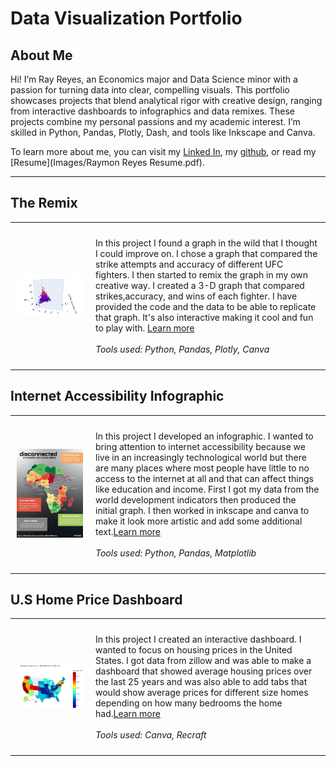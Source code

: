 # Data Visualization Portfolio

## About Me
Hi! I’m Ray Reyes, an Economics major and Data Science minor with a passion for turning data into clear, compelling visuals. This portfolio showcases projects that blend analytical rigor with creative design, ranging from interactive dashboards to infographics and data remixes. These projects combine my personal passions and my academic interest. I’m skilled in Python, Pandas, Plotly, Dash, and tools like Inkscape and Canva.

<!--Include links to documents or sites that may be useful to your target audience: website, LinkedIn, your cv/resume, github, a community you contribute to, etc -->

To learn more about me, you can visit my [Linked In](https://www.linkedin.com/in/raymon-reyes-b51746276/), my [github](https://github.com/Stingray148), or read my [Resume](Images/Raymon Reyes Resume.pdf).


---

## The Remix

<table align="right | left" style = "border-collapse: collapse; border: none;">
    <tr style = "border: none;">
        <td style="padding: 10px; width:25%; border: none;"> 
            <img src="./Images/remix.png"  alt="1" >
        </td>
        <td style="padding:10px; width:75%; border: none;" valign = "top">
            <p>
            In this project I found a graph in the wild that I thought I could improve on. I chose a graph that compared the strike attempts and accuracy of different UFC fighters. I then started to  remix the graph in my own creative way. I created a 3-D graph that compared strikes,accuracy, and wins of each fighter. I have provided the code and the data to be able to replicate that graph. It's also interactive making it cool and fun to play with. <a href="./Project 1/README.md">Learn more</a>
            <br><br>
            <i>Tools used: Python, Pandas, Plotly, Canva</i>
            </p>
        </td>
    </tr> 
</table>

## Internet Accessibility Infographic

<table align="right | left" style = "border-collapse: collapse; border: none;">
    <tr style = "border: none;">
        <td style="padding: 10px; width:25%; border: none;"> 
            <img src="./Images/Africa V2_CrazyStuff.jpg"  alt="2" >
        </td>
        <td style="padding:10px; width:75%; border: none;" valign = "top">
            <p>
            In this project I developed an infographic. I wanted to bring attention to internet accessibility because we live in an increasingly technological world but there are many places where most people have little to no access to the internet at all and that can affect things like education and income. First I got my data from the world development indicators then produced the initial graph. I then worked in inkscape and canva to make it look more artistic and add some additional text.<a href="./Project 2/README.md">Learn more</a>
            <br><br>
            <i>Tools used: Python, Pandas, Matplotlib</i>
            </p>
        </td>
    </tr> 
</table>

## U.S Home Price Dashboard
<table align="right | left" style = "border-collapse: collapse; border: none;">
    <tr style = "border: none;">
        <td style="padding: 10px; width:25%; border: none;"> 
            <img src="./Images/newplot.png" alt="3" >
        </td>
        <td style="padding:10px; width:75%; border: none;" valign = "top">
            <p>
           In this project I created an interactive dashboard. I wanted to focus on housing prices in the United States. I got data from zillow and was able to make a dashboard that showed average housing prices over the last 25 years and was also able to add tabs that would show average prices for different size homes depending on how many bedrooms the home had.<a href="./Project 3/README.md">Learn more</a>
            <br><br>
            <i>Tools used: Canva, Recraft</i>
            </p>
        </td>
    </tr> 
</table>